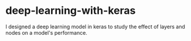 # deep-learning-with-keras
I designed a deep learning model in keras to study the effect of layers and nodes on a model's performance. 
